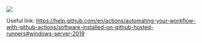 ![](https://github.com/gblock0/testGit/workflows/DotNet/badge.svg)


Useful link: https://help.github.com/en/actions/automating-your-workflow-with-github-actions/software-installed-on-github-hosted-runners#windows-server-2019
